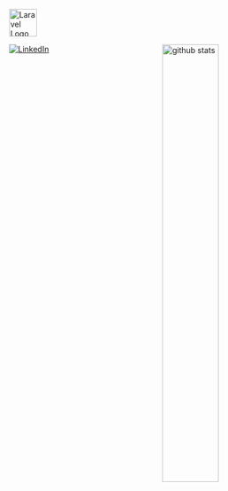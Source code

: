 <p align="left"><a href="https://laravel.com" target="_blank"><img src="https://media0.giphy.com/media/hrC8eh0xk1vDfQnRKG/giphy.gif?cid=6c09b952it2yn4pr1lf4j3c1vry53nhhkdg6y8pt23jeb3s8&ep=v1_internal_gif_by_id&rid=giphy.gif&ct=s" width="50" alt="Laravel Logo"></a></p>

</p>

<img src="https://github-readme-stats.vercel.app/api?username=CertifiedBadB&show_icons=true&theme=gotham" alt="github stats" width="45%" align="right"/>
 
<a href="[https://www.linkedin.com/in/dhanushkamadushan/](https://nl.linkedin.com/in/jordy-huijgens-319406250)" target="_blank"><img src="https://img.shields.io/badge/LinkedIn-%230077B5.svg?&style=flat-square&logo=linkedin&logoColor=white" alt="LinkedIn"></a>

